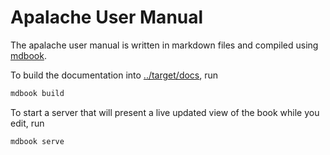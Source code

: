 # Apalache User Manual

The apalache user manual is written in markdown files and compiled using
[mdbook](https://github.com/rust-lang/mdBook).

To build the documentation into [../target/docs](../target/docs), run

``` sh
mdbook build
```

To start a server that will present a live updated view of the book while you
edit, run

``` sh
mdbook serve
```
